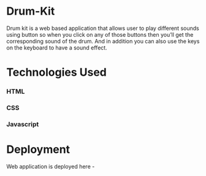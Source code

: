 # Drum-Kit
Drum kit is a web based application that allows user to play different sounds using button so when you click on any of those buttons then you’ll get the corresponding sound of the drum. And in addition you can also use the keys on the keyboard to have a sound effect.

# Technologies Used
### HTML
### CSS
### Javascript

# Deployment
Web application is deployed here -